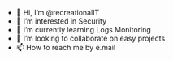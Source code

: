 - 👋 Hi, I’m @recreationalIT
- 👀 I’m interested in Security
- 🌱 I’m currently learning Logs Monitoring
- 💞️ I’m looking to collaborate on easy projects
- 📫 How to reach me by e.mail

<!---
recreationalIT/recreationalIT is a ✨ special ✨ repository because its `README.md` (this file) appears on your GitHub profile.
You can click the Preview link to take a look at your changes.
--->
